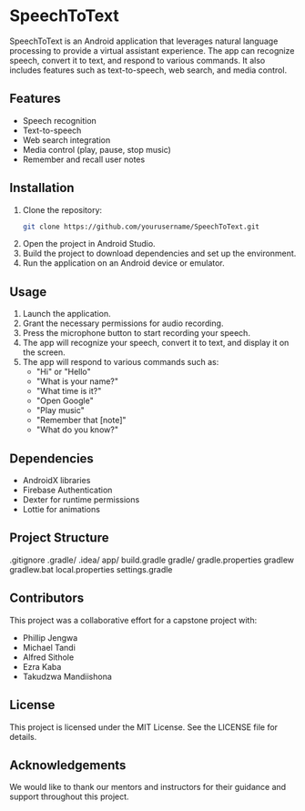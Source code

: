 # SpeechToText

SpeechToText is an Android application that leverages natural language processing to provide a virtual assistant experience. The app can recognize speech, convert it to text, and respond to various commands. It also includes features such as text-to-speech, web search, and media control.

## Features

- Speech recognition
- Text-to-speech
- Web search integration
- Media control (play, pause, stop music)
- Remember and recall user notes

## Installation

1. Clone the repository:
    ```sh
    git clone https://github.com/yourusername/SpeechToText.git
    ```
2. Open the project in Android Studio.
3. Build the project to download dependencies and set up the environment.
4. Run the application on an Android device or emulator.

## Usage

1. Launch the application.
2. Grant the necessary permissions for audio recording.
3. Press the microphone button to start recording your speech.
4. The app will recognize your speech, convert it to text, and display it on the screen.
5. The app will respond to various commands such as:
    - "Hi" or "Hello"
    - "What is your name?"
    - "What time is it?"
    - "Open Google"
    - "Play music"
    - "Remember that [note]"
    - "What do you know?"

## Dependencies

- AndroidX libraries
- Firebase Authentication
- Dexter for runtime permissions
- Lottie for animations

## Project Structure
.gitignore .gradle/ .idea/ app/ build.gradle gradle/ gradle.properties gradlew gradlew.bat local.properties settings.gradle


## Contributors

This project was a collaborative effort for a capstone project with:

- Phillip Jengwa
- Michael Tandi
- Alfred Sithole
- Ezra Kaba
- Takudzwa Mandiishona

## License

This project is licensed under the MIT License. See the LICENSE file for details.

## Acknowledgements

We would like to thank our mentors and instructors for their guidance and support throughout this project.
